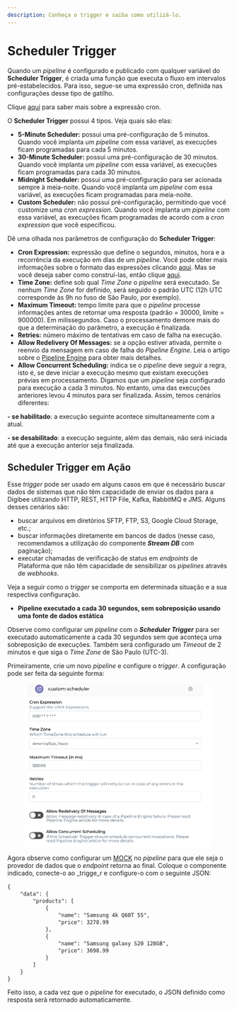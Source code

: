```yaml
---
description: Conheça o trigger e saiba como utilizá-lo.
---
```


# Scheduler Trigger

Quando um _pipeline_ é configurado e publicado com qualquer variável do **Scheduler Trigger**, é criada uma função que executa o fluxo em intervalos pré-estabelecidos. Para isso, segue-se uma expressão cron, definida nas configurações desse tipo de gatilho.

Clique [aqui](https://pt.wikipedia.org/wiki/Crontab) para saber mais sobre a expressão cron.

O **Scheduler Trigger** possui 4 tipos. Veja quais são elas:

* **5-Minute Scheduler:** possui uma pré-configuração de 5 minutos. Quando você implanta um _pipeline_ com essa variável, as execuções ficam programadas para cada 5 minutos.
* **30-Minute Scheduler:** possui uma pré-configuração de 30 minutos. Quando você implanta um _pipeline_ com essa variável, as execuções ficam programadas para cada 30 minutos.
* **Midnight Scheduler:** possui uma pré-configuração para ser acionada sempre à meia-noite. Quando você implanta um _pipeline_ com essa variável, as execuções ficam programadas para meia-noite.
* **Custom Scheduler:** não possui pré-configuração, permitindo que você customize uma _cron expression_. Quando você implanta um _pipeline_ com essa variável, as execuções ficam programadas de acordo com a _cron expression_ que você especificou.

Dê uma olhada nos parâmetros de configuração do **Scheduler Trigger**:

* **Cron Expression:** expressão que define o segundos, minutos, hora e a recorrência da execução em dias de um _pipeline_. Você pode obter mais informações sobre o formato das expressões clicando [aqui](http://www.quartz-scheduler.org/documentation/quartz-2.3.0/tutorials/crontrigger.html). Mas se você deseja saber como construí-las, então clique [aqui](http://www.cronmaker.com/;jsessionid=node0yg1luk7x2ff1wkkgg3300x42224447.node0?0).
* **Time Zone:** define sob qual _Time Zone_ o _pipeline_ será executado. Se nenhum _Time Zone_ for definido, será seguido o padrão UTC (12h UTC corresponde às 9h no fuso de São Paulo, por exemplo).
* **Maximum Timeout:** tempo limite para que o _pipeline_ processe informações antes de retornar uma resposta (padrão = 30000, limite = 900000). Em milissegundos. Caso o processamento demore mais do que a determinação do parâmetro, a execução é finalizada.
* **Retries:** número máximo de tentativas em caso de falha na execução.
* **Allow Redelivery Of Messages:** se a opção estiver ativada, permite o reenvio da mensagem em caso de falha do _Pipeline Engine_. Leia o artigo sobre o [Pipeline Engine](../../plataforma/pipeline-engine.md) para obter mais detalhes.
* **Allow Concurrent Scheduling:** indica se o _pipeline_ deve seguir a regra, isto é, se deve iniciar a execução mesmo que existam execuções prévias em processamento. Digamos que um _pipeline_ seja configurado para execução a cada 3 minutos. No entanto, uma das execuções anteriores levou 4 minutos para ser finalizada. Assim, temos cenários diferentes:

**- se habilitado**: a execução seguinte acontece simultaneamente com a atual.

**- se desabilitado**: a execução seguinte, além das demais, não será iniciada até que a execução anterior seja finalizada.

## Scheduler Trigger em Ação <a href="#h_f67ca55d12" id="h_f67ca55d12"></a>

Esse _trigger_ pode ser usado em alguns casos em que é necessário buscar dados de sistemas que não têm capacidade de enviar os dados para a Digibee utilizando HTTP, REST, HTTP File, Kafka, RabbitMQ e JMS. Alguns desses cenários são:

* buscar arquivos em diretórios SFTP, FTP, S3, Google Cloud Storage, etc.;
* buscar informações diretamente em bancos de dados (nesse caso, recomendamos a utilização do componente _**Stream DB**_ com paginação);
* executar chamadas de verificação de status em _endpoints_ de Plataforma que não têm capacidade de sensibilizar os _pipelines_ através de _webhooks_.

Veja a seguir como o _trigger_ se comporta em determinada situação e a sua respectiva configuração.

* **Pipeline executado a cada 30 segundos, sem sobreposição usando uma fonte de dados estática**

Observe como configurar um _pipeline_ com o _**Scheduler Trigger**_ para ser executado automaticamente a cada 30 segundos sem que aconteça uma sobreposição de execuções. Também será configurado um _Timeout_ de 2 minutos e que siga o _Time Zone_ de São Paulo (UTC-3).

Primeiramente, crie um novo _pipeline_ e configure o _trigger_. A configuração pode ser feita da seguinte forma:

<figure><img src="../../.gitbook/assets/image.png" alt=""><figcaption></figcaption></figure>

Agora observe como configurar um [MOCK](../tools/json-generator.md) no _pipeline_ para que ele seja o provedor de dados que o _endpoint_ retorna ao final. Coloque o componente indicado, conecte-o ao _trigge_r e configure-o com o seguinte JSON:

```
{
    "data": {
        "products": [
            {
                "name": "Samsung 4k Q60T 55",
                "price": 3278.99
            },
            {
                "name": "Samsung galaxy S20 128GB",
                "price": 3698.99
            }
        ]
    }
}
```

Feito isso, a cada vez que o _pipeline_ for executado, o JSON definido como resposta será retornado automaticamente.

